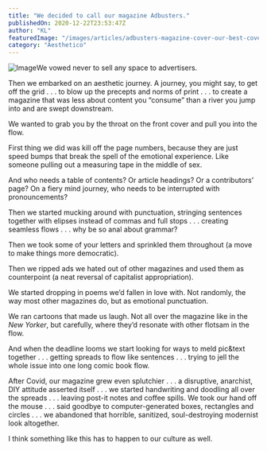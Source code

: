 ```yaml
---
title: "We decided to call our magazine Adbusters."
publishedOn: 2020-12-22T23:53:47Z
author: "KL"
featuredImage: "/images/articles/adbusters-magazine-cover-our-best-cover-600x600.jpg"
category: "Aesthetico"
---
```


![Image](/images/articles/adbusters-magazine-cover-our-best-cover-600x600.jpg)We vowed never to sell any space to advertisers.

Then we embarked on an aesthetic journey. A journey, you might say, to get off the grid . . . to blow up the precepts and norms of print . . . to create a magazine that was less about content you “consume” than a river you jump into and are swept downstream.

We wanted to grab you by the throat on the front cover and pull you into the flow.

First thing we did was kill off the page numbers, because they are just speed bumps that break the spell of the emotional experience. Like someone pulling out a measuring tape in the middle of sex.

And who needs a table of contents? Or article headings? Or a contributors’ page? On a fiery mind journey, who needs to be interrupted with pronouncements?

Then we started mucking around with punctuation, stringing sentences together with elipses instead of commas and full stops . . . creating seamless flows . . . why be so anal about grammar?

Then we took some of your letters and sprinkled them throughout (a move to make things more democratic).

Then we ripped ads we hated out of other magazines and used them as counterpoint (a neat reversal of capitalist appropriation).

We started dropping in poems we’d fallen in love with. Not randomly, the way most other magazines do, but as emotional punctuation.

We ran cartoons that made us laugh. Not all over the magazine like in the *New Yorker*, but carefully, where they’d resonate with other flotsam in the flow.

And when the deadline looms we start looking for ways to meld pic&text together . . . getting spreads to flow like sentences . . . trying to jell the whole issue into one long comic book flow.

After Covid, our magazine grew even splutchier . . . a disruptive, anarchist, DIY attitude asserted itself . . . we started handwriting and doodling all over the spreads . . . leaving post-it notes and coffee spills. We took our hand off the mouse . . . said goodbye to computer-generated boxes, rectangles and circles . . . we abandoned that horrible, sanitized, soul-destroying modernist look altogether.

I think something like this has to happen to our culture as well.
